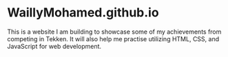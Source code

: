 # WaillyMohamed.github.io
This is a website I am building to showcase some of my achievements from competing in Tekken. 
It will also help me practise utilizing HTML, CSS, and JavaScript for web development.